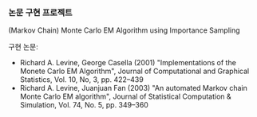 ### 논문 구현 프로젝트
(Markov Chain) Monte Carlo EM Algorithm using Importance Sampling

구현 논문:
  + Richard A. Levine, George Casella (2001) "Implementations of the Monete Carlo EM Algorithm", Journal of Computational and Graphical Statistics, Vol. 10, No, 3, pp. 422–439
  + Richard A. Levine, Juanjuan Fan (2003) "An automated Markov chain Monte Carlo EM algorithm", Journal of Statistical Computation & Simulation, Vol. 74, No. 5, pp. 349–360
